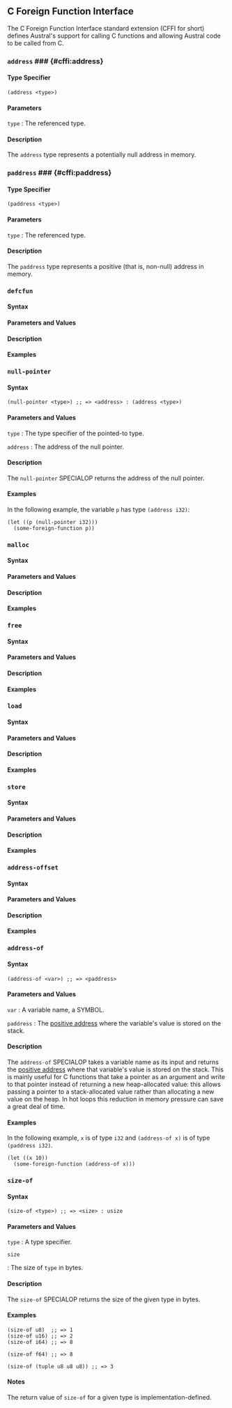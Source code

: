 ## C Foreign Function Interface

The C Foreign Function Interface standard extension (CFFI for short) defines
Austral's support for calling C functions and allowing Austral code to be called
from C.

### `address` ### {#cffi:address}

#### Type Specifier

```
(address <type>)
```

#### Parameters

`type`
:   The referenced type.

#### Description

The `address` type represents a potentially null address in memory.

### `paddress` ### {#cffi:paddress}

#### Type Specifier

```
(paddress <type>)
```

#### Parameters

`type`
:   The referenced type.

#### Description

The `paddress` type represents a positive (that is, non-null) address in memory.

### `defcfun`

#### Syntax

#### Parameters and Values

#### Description

#### Examples

### `null-pointer`

#### Syntax

```
(null-pointer <type>) ;; => <address> : (address <type>)
```

#### Parameters and Values

`type`
:   The type specifier of the pointed-to type.

`address`
:   The address of the null pointer.

#### Description

The `null-pointer` SPECIALOP returns the address of the null pointer.

#### Examples

In the following example, the variable `p` has type `(address i32)`:

```
(let ((p (null-pointer i32)))
  (some-foreign-function p))
```

### `malloc`

#### Syntax

#### Parameters and Values

#### Description

#### Examples

### `free`

#### Syntax

#### Parameters and Values

#### Description

#### Examples

### `load`

#### Syntax

#### Parameters and Values

#### Description

#### Examples

### `store`

#### Syntax

#### Parameters and Values

#### Description

#### Examples

### `address-offset`

#### Syntax

#### Parameters and Values

#### Description

#### Examples

### `address-of`

#### Syntax

```
(address-of <var>) ;; => <paddress>
```

#### Parameters and Values

`var`
:   A variable name, a SYMBOL.

`paddress`
:   The [positive address](#cffi:paddress) where the variable's value is stored
    on the stack.

#### Description

The `address-of` SPECIALOP takes a variable name as its input and returns the
[positive address](#cffi:paddress) where that variable's value is stored on the
stack. This is mainly useful for C functions that take a pointer as an argument
and write to that pointer instead of returning a new heap-allocated value: this
allows passing a pointer to a stack-allocated value rather than allocating a new
value on the heap. In hot loops this reduction in memory pressure can save a
great deal of time.

#### Examples

In the following example, `x` is of type `i32` and `(address-of x)` is of type
`(paddress i32)`.

```
(let ((x 10))
  (some-foreign-function (address-of x)))
```

### `size-of`

#### Syntax

```
(size-of <type>) ;; => <size> : usize
```

#### Parameters and Values

`type`
:   A type specifier.

`size`

:   The size of `type` in bytes.

#### Description

The `size-of` SPECIALOP returns the size of the given type in bytes.

#### Examples

```
(size-of u8)  ;; => 1
(size-of u16) ;; => 2
(size-of i64) ;; => 8

(size-of f64) ;; => 8

(size-of (tuple u8 u8 u8)) ;; => 3
```

#### Notes

The return value of `size-of` for a given type is implementation-defined.
